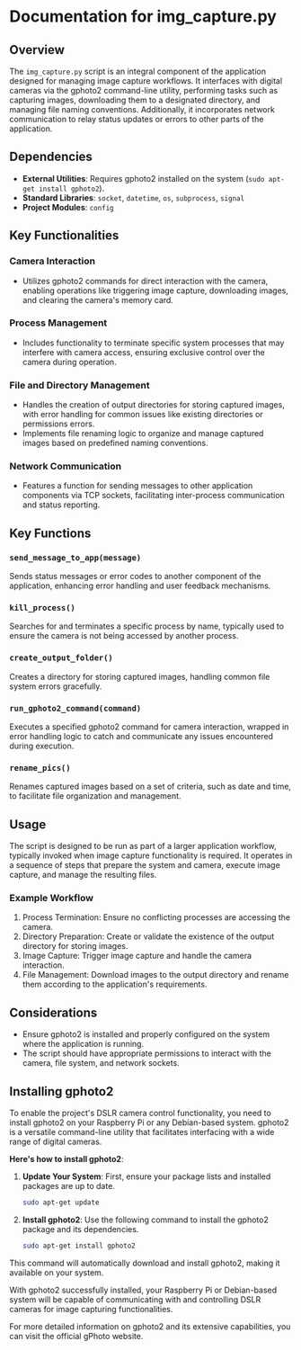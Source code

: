 # Documentation for img_capture.py

## Overview

The `img_capture.py` script is an integral component of the application designed for managing image capture workflows. It interfaces with digital cameras via the gphoto2 command-line utility, performing tasks such as capturing images, downloading them to a designated directory, and managing file naming conventions. Additionally, it incorporates network communication to relay status updates or errors to other parts of the application.

## Dependencies

- **External Utilities**: Requires gphoto2 installed on the system (`sudo apt-get install gphoto2`).
- **Standard Libraries**: `socket`, `datetime`, `os`, `subprocess`, `signal`
- **Project Modules**: `config`

## Key Functionalities

### Camera Interaction

- Utilizes gphoto2 commands for direct interaction with the camera, enabling operations like triggering image capture, downloading images, and clearing the camera's memory card.

### Process Management

- Includes functionality to terminate specific system processes that may interfere with camera access, ensuring exclusive control over the camera during operation.

### File and Directory Management

- Handles the creation of output directories for storing captured images, with error handling for common issues like existing directories or permissions errors.
- Implements file renaming logic to organize and manage captured images based on predefined naming conventions.

### Network Communication

- Features a function for sending messages to other application components via TCP sockets, facilitating inter-process communication and status reporting.

## Key Functions

### `send_message_to_app(message)`

Sends status messages or error codes to another component of the application, enhancing error handling and user feedback mechanisms.

### `kill_process()`

Searches for and terminates a specific process by name, typically used to ensure the camera is not being accessed by another process.

### `create_output_folder()`

Creates a directory for storing captured images, handling common file system errors gracefully.

### `run_gphoto2_command(command)`

Executes a specified gphoto2 command for camera interaction, wrapped in error handling logic to catch and communicate any issues encountered during execution.

### `rename_pics()`

Renames captured images based on a set of criteria, such as date and time, to facilitate file organization and management.

## Usage

The script is designed to be run as part of a larger application workflow, typically invoked when image capture functionality is required. It operates in a sequence of steps that prepare the system and camera, execute image capture, and manage the resulting files.

### Example Workflow

1. Process Termination: Ensure no conflicting processes are accessing the camera.
2. Directory Preparation: Create or validate the existence of the output directory for storing images.
3. Image Capture: Trigger image capture and handle the camera interaction.
4. File Management: Download images to the output directory and rename them according to the application's requirements.

## Considerations

- Ensure gphoto2 is installed and properly configured on the system where the application is running.
- The script should have appropriate permissions to interact with the camera, file system, and network sockets.

## Installing gphoto2

To enable the project's DSLR camera control functionality, you need to install gphoto2 on your Raspberry Pi or any Debian-based system. gphoto2 is a versatile command-line utility that facilitates interfacing with a wide range of digital cameras. 

**Here's how to install gphoto2**:

1. **Update Your System**: First, ensure your package lists and installed packages are up to date.

   ```sh
   sudo apt-get update

1. **Install gphoto2**: Use the following command to install the gphoto2 package and its dependencies.
    ```sh
    sudo apt-get install gphoto2

This command will automatically download and install gphoto2, making it available on your system.

With gphoto2 successfully installed, your Raspberry Pi or Debian-based system will be capable of communicating with and controlling DSLR cameras for image capturing functionalities.

For more detailed information on gphoto2 and its extensive capabilities, you can visit the official gPhoto website.
